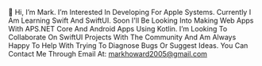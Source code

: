 👋 Hi, I’m Mark. I’m Interested In Developing For Apple Systems. 
Currently I Am Learning Swift And SwiftUI. Soon I'll Be Looking Into Making Web Apps With APS.NET Core And Android Apps Using Kotlin.
I’m Looking To Collaborate On SwiftUI Projects With The Community And Am Always Happy To Help With Trying To Diagnose Bugs Or Suggest Ideas.
You Can Contact Me Through Email At: markhoward2005@gmail.com

<!---
markydoodled/markydoodled is a ✨ special ✨ repository because its `README.md` (this file) appears on your GitHub profile.
You can click the Preview link to take a look at your changes.
--->
